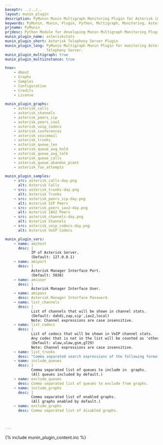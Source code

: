 ```yaml
---
baseptr: ../../..
layout: munin_plugin
description: PyMunin Munin Multigraph Monitoring Plugin for Asterisk in Python.        
keywords: PyMunin, Munin, Plugin, Python, Multigraph, Monitoring, Asterisk, Telephony
prjname: PyMunin
prjdesc: Python Module for developing Munin Multigraph Monitoring Plugins
munin_plugin_name: asteriskstats
munin_plugin_short: Asterisk Telephony Server Plugin
munin_plugin_long: PyMunin Multigraph Munin Plugin for monitoring Asterisk 
                   Telephony Server.
munin_plugin_multigraph: true
munin_plugin_multiinstance: true

hnav:
    - About
    - Graphs
    - Samples
    - Configuration
    - Credits
    - License
                   
munin_plugin_graphs:
    - asterisk_calls
    - asterisk_channels
    - asterisk_peers_sip
    - asterisk_peers_iax2
    - asterisk_voip_codecs
    - asterisk_conferences
    - asterisk_voicemail
    - asterisk_trunks
    - asterisk_queue_len
    - asterisk_queue_avg_hold
    - asterisk_queue_avg_talk
    - asterisk_queue_calls
    - asterisk_queue_abandon_pcent
    - asterisk_fax_attempts
    
munin_plugin_samples:
    - src: asterisk_calls-day.png
      alt: Asterisk Calls
    - src: asterisk_trunks-day.png
      alt: Asterisk Trunks
    - src: asterisk_peers_sip-day.png
      alt: Asterisk SIP Peers
    - src: asterisk_peers_iax2-day.png
      alt: Asterisk IAX2 Peers
    - src: asterisk_channels-day.png
      alt: Asterisk Channels
    - src: asterisk_voip_codecs-day.png
      alt: Asterisk VoIP Codecs

munin_plugin_vars:
    - name: amihost
      desc: |
            IP of Asterisk Server.
            (Default: 127.0.0.1)
    - name: amiport
      desc: |
            Asterisk Manager Interface Port.
            (Default: 5038)
    - name: amiuser
      desc: |
            Asterisk Manager Interface User.
    - name: amipass
      desc: Asterisk Manager Interface Password.
    - name: list_channels
      desc: |
            List of channels that will be shown in channel stats.
            (Default: dahdi,zap,sip',iax2,local)
            Note: Channel expressions are case insensitive.
    - name: list_codecs
      desc: |
            List of codecs that will be shown in VoIP channel stats.
            Any codec that is not in the list will be counted as 'other'.
            (Default: alaw,ulaw,gsm,g729)
            Note: Channel expressions are case insensitive.
    - name: list_trunks
      desc: "Comma separated search expressions of the following formats:\n    - \"Trunk Name\"=\"Regular Expr\"\n    - \"Trunk Name\"=\"Regular Expr with Named Group 'num'\"=\"MIN\"-\"MAX\"\nCheck Python Regular Expressions docs for help on writing regular expressions: http://docs.python.org/library/re.html\nNote: Trunk expressions are case insensitive."
    - name: include_queues
      desc: |
            Comma separated list of queues to include in  graphs.
            (All queues included by default.)
    - name: exclude_queues
      desc: Comma separated list of queues to exclude from graphs.
    - name: include_graphs
      desc: |
            Comma separated list of enabled graphs.
            (All graphs enabled by default.)
    - name: exclude_graphs
      desc: Comma separated list of disabled graphs.


    
---
```


{% include munin_plugin_content.inc %}
